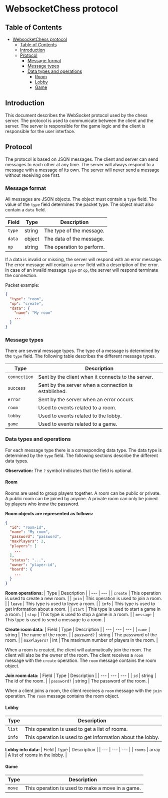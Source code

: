 # WebsocketChess protocol

## Table of Contents

- [WebsocketChess protocol](#websocketchess-protocol)
  - [Table of Contents](#table-of-contents)
  - [Introduction](#introduction)
  - [Protocol](#protocol)
    - [Message format](#message-format)
    - [Message types](#message-types)
    - [Data types and operations](#data-types-and-operations)
      - [Room](#room)
      - [Lobby](#lobby)
      - [Game](#game)


## Introduction

This document describes the WebSocket protocol used by the chess server. The protocol is used to communicate between the client and the server. The server is responsible for the game logic and the client is responsible for the user interface.

## Protocol

The protocol is based on JSON messages. The client and server can send messages to each other at any time. The server will always respond to a message with a message of its own. The server will never send a message without receiving one first.

### Message format

All messages are JSON objects. The object must contain a `type` field. The value of the `type` field determines the packet type. The object must also contain a `data` field.

| Field | Type | Description |
| --- | --- | --- |
| `type` | string | The type of the message. |
| `data` | object | The data of the message. |
| `op` | string | The operation to perform. |

If a data is invalid or missing, the server will respond with an error message. The error message will contain a `error` field with a description of the error. In case of an invalid message `type` or `op`, the server will respond terminate the connection.

Packet example:
```json
{
  "type": "room",
  "op": "create",
  "data": {
    "name": "My room"
    ...
  }
}
```

### Message types

There are several message types. The type of a message is determined by the `type` field. The following table describes the different message types.

| Type | Description |
| --- | --- |
| `connection` | Sent by the client when it connects to the server. |
| `success` | Sent by the server when a connection is established. |
| `error` | Sent by the server when an error occurs. |
| `room` | Used to events related to a room. |
| `lobby` | Used to events related to the lobby. |
| `game` | Used to events related to a game. |

### Data types and operations

For each message type there is a corresponding data type. The data type is determined by the `type` field. The following sections describe the different data types.

**Observation:** The `?` symbol indicates that the field is optional.

#### Room

Rooms are used to group players together. A room can be public or private. A public room can be joined by anyone. A private room can only be joined by players who know the password.

**Room objects are represented as follows:**
```json
{
  "id": "room-id",
  "name": "My room",
  "password": "password",
  "maxPlayers": 2,
  "players": [
    ...
  ],
  "status": "...",
  "owner": "player-id",
  "board": {
    ...
  }
}
```

**Room operations:**
| Type | Description |
| --- | --- |
| `create` | This operation is used to create a new room. |
| `join` | This operation is used to join a room. |
| `leave` | This type is used to leave a room. |
| `info` | This type is used to get information about a room. |
| `start` | This type is used to start a game in a room. |
| `stop` | This type is used to stop a game in a room. |
| `message` | This type is used to send a message to a room. |

**Create room data:**
| Field | Type | Description |
| --- | --- | --- |
| `name` | string | The name of the room. |
| `password?` | string | The password of the room. |
| `maxPlayers?` | int | The maximum number of players in the room. |

When a room is created, the client will automatically join the room. The client will also be the owner of the room. The client receives a `room` message with the `create` operation. The `room` message contains the room object.

**Join room data:**
| Field | Type | Description |
| --- | --- | --- |
| `id` | string | The id of the room. |
| `password?` | string | The password of the room. |

When a client joins a room, the client receives a `room` message with the `join` operation. The `room` message contains the room object.

#### Lobby

| Type | Description |
| --- | --- |
| `list` | This operation is used to get a list of rooms. |
| `info` | This operation is used to get information about the lobby. |

**Lobby info data:**
| Field | Type | Description |
| --- | --- | --- |
| `rooms` | array | A list of rooms in the lobby. |

#### Game

| Type | Description |
| --- | --- |
| `move` | This operation is used to make a move in a game. |

